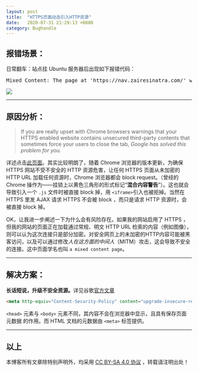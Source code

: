 ```yaml
---
layout: post
title:  "HTTPS页面动态引入HTTP资源"
date:   2020-07-31 21:29:13 +0800
category: Bughandle
---
```


## 报错场景：

日常翻车：站点挂 Ubuntu 服务器后出现如下报错代码：
<pre>
Mixed Content: The page at 'https://nav.zairesinatra.com/' was loaded over HTTPS, but requested an insecure script 'http://cdn.jsdelivr.net/npm/meting@1.2.0/dist/Meting.min.js'. This request has been blocked; the content must be served over HTTPS.
</pre>
<img src="/my-blog/blog-bughandle/assets/images/httperr.png">

---

## 原因分析：

> If you are really upset with Chrome browsers warnings that your HTTPS enabled website contains unsecured third-party contents that sometimes force your users to close the tab, *Google has solved this problem for you.*

详述点击<a href="https://thehackernews.com/2015/04/disable-mixed-content-warning.html">此页面</a>。其实比较明朗了，随着 Chrome 浏览器的版本更新，为确保 HTTPS 网站不受不安全的 HTTP 资源危害，让任何 HTTPS 页面从未加密的 HTTP URL 加载任何资源时，Chrome 浏览器都会 block request。（曾经的 Chrome 操作为——挂锁上以黄色三角形的形式标记“**混合内容警告**”）。这也就会导致引入一个 `.js` 文件时被直接 block 掉，用 `<iframe>`引入也被拒掉。当然在 HTTPS 里发 AJAX 请求 HTTPS 不会被 block ，而只是请求 HTTP 资源时，会被直接 block 掉。

OK，让我进一步阐述一下为什么会有风险存在。如果我的网站启用了 HTTPS ，但我的网站的页面正在加载通过常规、明文 HTTP URL 检索的内容（例如图像），则可以认为这次连接只是部分加密。对安全网页上的未加密的HTTP内容可能被黑客访问，以及可以通过修改*人在这方面的中间人*（MITM）攻击，这会导致不安全的连接。这中页面学名也叫 `a mixed content page`。

---

## 解决方案：

<strong>长话短说，升级不安全资源。</strong>详见谷歌<a href="https://blog.chromium.org/2015/04/chrome-43-beta-web-midi-and-upgrading.html">官方文章</a>

```html
<meta http-equiv="Content-Security-Policy" content="upgrade-insecure-requests">
```

`<head>` 元素与 `<body>` 元素不同，其内容不会在浏览器中显示，且具有保存页面 元数据 的作用。而 HTML 文档的元数据由 `<meta>` 标签提供。

------

## 以上

本博客所有文章除特别声明外，均采用 [CC BY-SA 4.0 协议](https://creativecommons.org/licenses/by-sa/4.0/deed.zh) ，转载请注明出处！